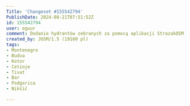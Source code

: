 ```yaml
---
Title: 'Changeset #155542794'
PublishDate: 2024-08-21T07:51:52Z
id: 155542794
user: oguur
comment: Dodanie hydrantów zebranych za pomocą aplikacji StrazakOSM
created_by: JOSM/1.5 (19160 pl)
tags:
- Montenegro
- Budva
- Kotor
- Cetinje
- Tivat
- Bar
- Podgorica
- Nikšić

---
```

